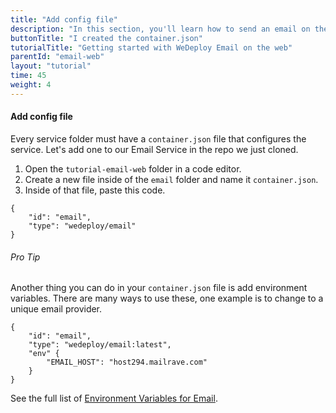 ```yaml
---
title: "Add config file"
description: "In this section, you'll learn how to send an email on the web using the WeDeploy API Client."
buttonTitle: "I created the container.json"
tutorialTitle: "Getting started with WeDeploy Email on the web"
parentId: "email-web"
layout: "tutorial"
time: 45
weight: 4
---
```


#### Add config file

Every service folder must have a `container.json` file that configures the service. Let's add one to our Email Service in the repo we just cloned. 

1. Open the `tutorial-email-web` folder in a code editor.
2. Create a new file inside of the `email` folder and name it `container.json`.
3. Inside of that file, paste this code.

```application/json
{
	"id": "email",
	"type": "wedeploy/email"
}
```

<aside>

###### <span class="icon-16-star"></span> Pro Tip

Another thing you can do in your `container.json` file is add environment variables. There are many ways to use these, one example is to change to a unique email provider.

```application/json
{
	"id": "email",
	"type": "wedeploy/email:latest",
	"env" {
		"EMAIL_HOST": "host294.mailrave.com"
	}
}
```

See the full list of <a href="http://wedeploy.com/docs/email/environment-variables.html" target="_blank">Environment Variables for Email</a>.

</aside>
